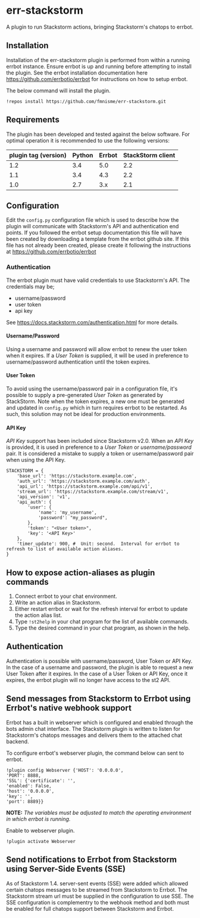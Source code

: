 # err-stackstorm
A plugin to run Stackstorm actions, bringing Stackstorm's chatops to errbot.


## Installation
Installation of the err-stackstorm plugin is performed from within a running errbot instance.  Ensure errbot is up and running before attempting to install the plugin.  See the errbot installation documentation here https://github.com/errbotio/errbot for instructions on how to setup errbot.

The below command will install the plugin.
```
!repos install https://github.com/fmnisme/err-stackstorm.git
```

## Requirements
The plugin has been developed and tested against the below software.  For optimal operation it is recommended to use the following versions:

plugin tag (version) | Python | Errbot | StackStorm client
--- | --- | --- | ---
1.2 | 3.4 | 5.0 | 2.2
1.1 | 3.4 | 4.3 | 2.2
1.0 | 2.7 | 3.x | 2.1

## Configuration
Edit the `config.py` configuration file which is used to describe how the plugin will communicate with Stackstorm's API and authentication end points.
If you followed the errbot setup documentation this file will have been created by downloading a template from the errbot github site.   If this file has not already been created, please create it following the instructions at https://github.com/errbotio/errbot

### Authentication
The errbot plugin must have valid credentials to use Stackstorm's API.  The credentials may be;

 - username/password
 - user token
 - api key

See https://docs.stackstorm.com/authentication.html for more details.

#### Username/Password
Using a username and password will allow errbot to renew the user token when it expires.  If a _User Token_ is supplied, it will be used in preference to username/password authentication until the token expires.

#### User Token
To avoid using the username/password pair in a configuration file, it's possible to supply a pre-generated _User Token_ as generated by StackStorm.  Note when the token expires, a new one must be generated and updated in `config.py` which in turn requires errbot to be restarted.
As such, this solution may not be ideal for production environments.

#### API Key
_API Key_ support has been included since Stackstorm v2.0.  When an _API Key_ is provided, it is used in preference to a _User Token_ or _username/password_ pair.  It is considered a mistake to supply a token or username/password pair when using the API Key.

```
STACKSTORM = {
    'base_url': 'https://stackstorm.example.com',
    'auth_url': 'https://stackstorm.example.com/auth',
    'api_url': 'https://stackstorm.example.com/api/v1',
    'stream_url': 'https://stackstorm.example.com/stream/v1',
    'api_version': 'v1',
    'api_auth': {
        'user': {
            'name': 'my_username',
            'password': "my_password",
        },
        'token': "<User token>",
        'key': '<API Key>'
    },
    'timer_update': 900, #  Unit: second.  Interval for errbot to refresh to list of available action aliases.
}
```


## How to expose action-aliases as plugin commands
 1. Connect errbot to your chat environment.
 2. Write an action alias in Stackstorm.
 3. Either restart errbot or wait for the refresh interval for errbot to update the action alias list.
 4. Type `!st2help` in your chat program for the list of available commands.
 5. Type the desired command in your chat program, as shown in the help.


## Authentication
Authentication is possible with username/password, User Token or API Key.  In the case of a username and password, the plugin is able to request a new User Token after it expires.  In the case of a User Token or API Key, once it expires, the errbot plugin will no longer have access to the st2 API.


## Send messages from Stackstorm to Errbot using Errbot's native webhook support

Errbot has a built in webserver which is configured and enabled through the bots admin chat interface.  The Stackstorm plugin is written to listen for Stackstorm's chatops messages and delivers them to the attached chat backend.

To configure errbot's webserver plugin, the command below can sent to errbot.
```
!plugin config Webserver {'HOST': '0.0.0.0',
'PORT': 8888,
'SSL': {'certificate': '',
'enabled': False,
'host': '0.0.0.0',
'key': '',
'port': 8889}}
```
**NOTE:** _The variables must be adjusted to match the operating environment in which errbot is running._

Enable to webserver plugin.
```
!plugin activate Webserver
```


## Send notifications to Errbot from Stackstorm using Server-Side Events (SSE)

As of Stackstorm 1.4. server-sent events (SSE) were added which allowed certain chatops messages to be
streamed from Stackstorm to Errbot.  The Stackstorm stream url must be supplied in the configuration
to use SSE.  The SSE configuration is complementry to the webhook method and both must be enabled
for full chatops support between Stackstorm and Errbot.

